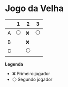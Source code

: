 # Jogo da Velha

|   | 1 | 2 | 3 |
|---|---|---|---|
| A |⚪   |❌  |⚪   |
| B |   |❌   |   |
| C |   |⚪  |   |

**Legenda**

- ❌ Primeiro jogador 
- ⚪ Segundo jogador



